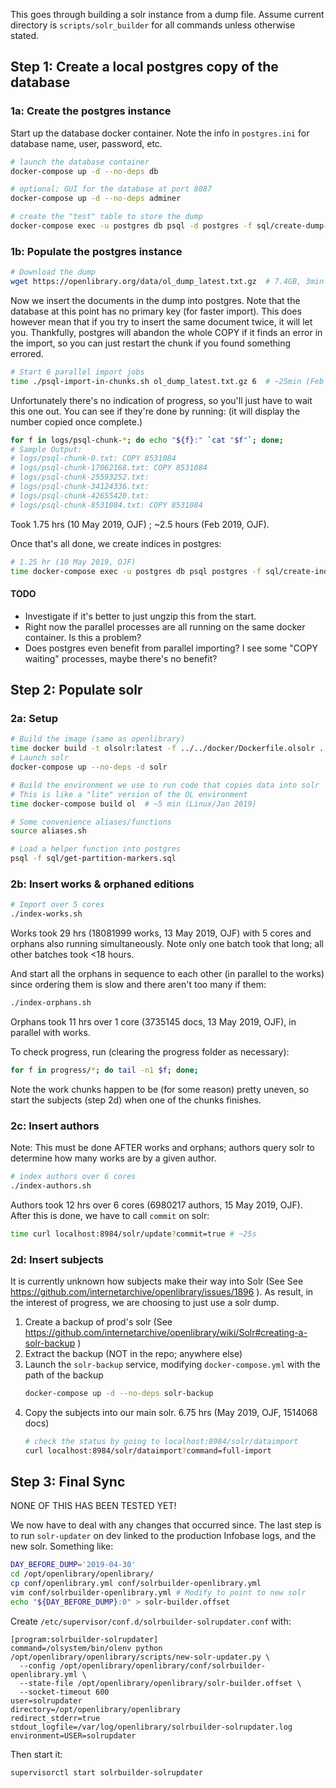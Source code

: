 This goes through building a solr instance from a dump file. Assume current directory is `scripts/solr_builder` for all commands unless otherwise stated.

## Step 1: Create a local postgres copy of the database

### 1a: Create the postgres instance

Start up the database docker container. Note the info in `postgres.ini` for database name, user, password, etc.

```bash
# launch the database container
docker-compose up -d --no-deps db

# optional; GUI for the database at port 8087
docker-compose up -d --no-deps adminer

# create the "test" table to store the dump
docker-compose exec -u postgres db psql -d postgres -f sql/create-dump-table.sql
```

### 1b: Populate the postgres instance

```bash
# Download the dump
wget https://openlibrary.org/data/ol_dump_latest.txt.gz  # 7.4GB, 3min (10 May 2019, OJF); 7.3GB, 6.5min (Feb 2019, OJF)
```

Now we insert the documents in the dump into postgres. Note that the database at this point has no primary key (for faster import). This does however mean that if you try to insert the same document twice, it will let you. Thankfully, postgres will abandon the whole COPY if it finds an error in the import, so you can just restart the chunk if you found something errored.

```bash
# Start 6 parallel import jobs
time ./psql-import-in-chunks.sh ol_dump_latest.txt.gz 6  # ~25min (Feb 2019, OJF)
```

Unfortunately there's no indication of progress, so you'll just have to wait this one out. You can see if they're done by running: (it will display the number copied once complete.)

```bash
for f in logs/psql-chunk-*; do echo "${f}:" `cat "$f"`; done;
# Sample Output:
# logs/psql-chunk-0.txt: COPY 8531084
# logs/psql-chunk-17062168.txt: COPY 8531084
# logs/psql-chunk-25593252.txt:
# logs/psql-chunk-34124336.txt:
# logs/psql-chunk-42655420.txt:
# logs/psql-chunk-8531084.txt: COPY 8531084
```

Took 1.75 hrs (10 May 2019, OJF) ; ~2.5 hours (Feb 2019, OJF).

Once that's all done, we create indices in postgres:

```bash
# 1.25 hr (10 May 2019, OJF)
time docker-compose exec -u postgres db psql postgres -f sql/create-indices.sql | ts '[%Y-%m-%d %H:%M:%S]'
```

#### TODO
- Investigate if it's better to just ungzip this from the start.
- Right now the parallel processes are all running on the same docker container. Is this a problem?
- Does postgres even benefit from parallel importing? I see some "COPY waiting" processes, maybe there's no benefit?

## Step 2: Populate solr

### 2a: Setup

```bash
# Build the image (same as openlibrary)
time docker build -t olsolr:latest -f ../../docker/Dockerfile.olsolr ../../
# Launch solr
docker-compose up --no-deps -d solr

# Build the environment we use to run code that copies data into solr
# This is like a "lite" version of the OL environment
time docker-compose build ol  # ~5 min (Linux/Jan 2019)

# Some convenience aliases/functions
source aliases.sh

# Load a helper function into postgres
psql -f sql/get-partition-markers.sql
```

### 2b: Insert works & orphaned editions

```bash
# Import over 5 cores
./index-works.sh
```

Works took 29 hrs (18081999 works, 13 May 2019, OJF) with 5 cores and orphans also running simultaneously. Note only one batch took that long; all other batches took <18 hours.

And start all the orphans in sequence to each other (in parallel to the works) since ordering them is slow and there aren't too many if them:

```bash
./index-orphans.sh
```

Orphans took 11 hrs over 1 core (3735145 docs, 13 May 2019, OJF), in parallel with works.

To check progress, run (clearing the progress folder as necessary):

```bash
for f in progress/*; do tail -n1 $f; done;
```

Note the work chunks happen to be (for some reason) pretty uneven, so start the subjects (step 2d) when one of the chunks finishes.

### 2c: Insert authors

Note: This must be done AFTER works and orphans; authors query solr to determine how many works are by a given author.

```bash
# index authors over 6 cores
./index-authors.sh
```

Authors took 12 hrs over 6 cores (6980217 authors, 15 May 2019, OJF). After this is done, we have to call `commit` on solr:

```bash
time curl localhost:8984/solr/update?commit=true # ~25s
```

### 2d: Insert subjects

It is currently unknown how subjects make their way into Solr (See See https://github.com/internetarchive/openlibrary/issues/1896 ). As result, in the interest of progress, we are choosing to just use a solr dump.

1. Create a backup of prod's solr (See https://github.com/internetarchive/openlibrary/wiki/Solr#creating-a-solr-backup )
2. Extract the backup (NOT in the repo; anywhere else)
3. Launch the `solr-backup` service, modifying `docker-compose.yml` with the path of the backup
    ```bash
    docker-compose up -d --no-deps solr-backup
    ```
4. Copy the subjects into our main solr. 6.75 hrs (May 2019, OJF, 1514068 docs)
    ```bash
    # check the status by going to localhost:8984/solr/dataimport
    curl localhost:8984/solr/dataimport?command=full-import
    ```

## Step 3: Final Sync

NONE OF THIS HAS BEEN TESTED YET!

We now have to deal with any changes that occurred since. The last step is to run `solr-updater` on dev linked to the production Infobase logs, and the new solr. Something like:

```bash
DAY_BEFORE_DUMP='2019-04-30'
cd /opt/openlibrary/openlibrary/
cp conf/openlibrary.yml conf/solrbuilder-openlibrary.yml
vim conf/solrbuilder-openlibrary.yml # Modify to point to new solr
echo "${DAY_BEFORE_DUMP}:0" > solr-builder.offset
```

Create `/etc/supervisor/conf.d/solrbuilder-solrupdater.conf` with:
```
[program:solrbuilder-solrupdater]
command=/olsystem/bin/olenv python /opt/openlibrary/openlibrary/scripts/new-solr-updater.py \
  --config /opt/openlibrary/openlibrary/conf/solrbuilder-openlibrary.yml \
  --state-file /opt/openlibrary/openlibrary/solr-builder.offset \
  --socket-timeout 600
user=solrupdater
directory=/opt/openlibrary/openlibrary
redirect_stderr=true
stdout_logfile=/var/log/openlibrary/solrbuilder-solrupdater.log
environment=USER=solrupdater
```

Then start it:

```bash
supervisorctl start solrbuilder-solrupdater
```